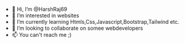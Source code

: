 - 👋 Hi, I’m @HarshRaj69
- 👀 I’m interested in websites
- 🌱 I’m currently learning Htmls,Css,Javascript,Bootstrap,Tailwind etc.
- 💞️ I’m looking to collaborate on somee webdevelopers
- 📫 You can't reach me ;)
<!---
HarshRaj69/HarshRaj69 is a ✨ special ✨ repository because its `README.md` (this file) appears on your GitHub profile.
You can click the Preview link to take a look at your changes.
--->
